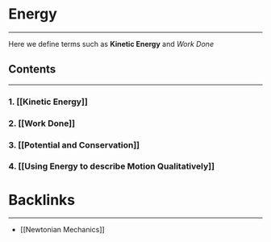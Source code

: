 # Energy
---
Here we define terms such as **Kinetic Energy** and *Work Done*
## Contents
---
### 1. [[Kinetic Energy]]

### 2. [[Work Done]]

### 3. [[Potential and Conservation]]

### 4. [[Using Energy to describe Motion Qualitatively]]

# Backlinks
---
- [[Newtonian Mechanics]]